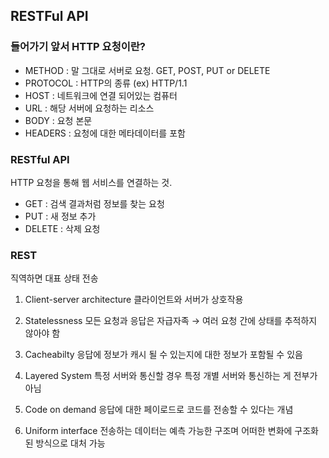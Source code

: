 ## RESTFul API


### 들어가기 앞서 HTTP 요청이란?

- METHOD : 말 그대로 서버로 요청. GET, POST, PUT or DELETE
- PROTOCOL : HTTP의 종류 (ex) HTTP/1.1
- HOST : 네트워크에 연결 되어있는 컴퓨터
- URL : 해당 서버에 요청하는 리소스
- BODY : 요청 본문
- HEADERS : 요청에 대한 메타데이터를 포함

### RESTful API

HTTP 요청을 통해 웹 서비스를 연결하는 것.

- GET : 검색 결과처럼 정보를 찾는 요청
- PUT :  새 정보 추가
- DELETE : 삭제 요청

### REST

직역하면 대표 상태 전송

1. Client-server architecture 
클라이언트와 서버가 상호작용

2. Statelessness
모든 요청과 응답은 자급자족 → 여러 요청 간에 상태를 추적하지 않아야 함

3. Cacheabilty
응답에 정보가 캐시 될 수 있는지에 대한 정보가 포함될 수 있음 
4. Layered System 
특정 서버와 통신할 경우 특정 개별 서버와 통신하는 게 전부가 아님

5. Code on demand 
응답에 대한 페이로드로 코드를 전송할 수 있다는 개념

6. Uniform interface
전송하는 데이터는 예측 가능한 구조며 어떠한 변화에 구조화된 방식으로 대처 가능